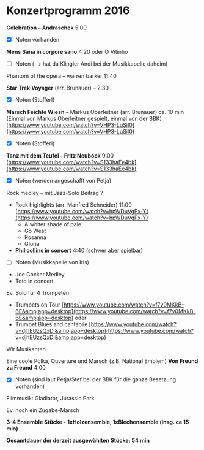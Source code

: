 # Konzertprogramm 2016

**Celebration – Andraschek** 5:00

- [x] Noten vorhanden

**Mens Sana in corpore sano** 4:20  oder O Vitinho

- [ ] Noten (--> hat da Klingler Andi bei der Musikkapelle daheim)

Phantom of the opera – warren barker 11:40

**Star Trek Voyager** (arr. Brunauer) – 2:30

- [x] Noten (Stofferl)

**Marsch Feichte Wiesn** – Markus Oberleitner (arr. Brunauer) ca. 10 min (Einmal von Markus Oberleitner gespielt, einmal von der BBK) [https://www.youtube.com/watch?v=VHP3-LqSiI0](https://www.youtube.com/watch?v=VHP3-LqSiI0)

- [x] Noten (Stofferl)

**Tanz mit dem Teufel – Fritz Neuböck**  9:00
 [https://www.youtube.com/watch?v=S133haEe4bk](https://www.youtube.com/watch?v=S133haEe4bk)

- [x] Noten (werden angeschafft von Petja)

Rock medley – mit Jazz-Solo Beitrag ?

- Rock highlights (arr. Manfred Schneider) 11:00 [https://www.youtube.com/watch?v=hpWDuVgPx-Y](https://www.youtube.com/watch?v=hpWDuVgPx-Y)
  - A whiter shade of pale
  - Go West
  - Rosanna
  - Gloria
- **Phil collins in concert** 4:40 (schwer aber spielbar)

- [ ] Noten (Musikkapelle von Iris)

- Joe Cocker Medley
- Toto in concert

Ev. Solo für 4 Trompeten

- Trumpets on Tour [https://www.youtube.com/watch?v=f7v0MKkB-6E&amp;app=desktop](https://www.youtube.com/watch?v=f7v0MKkB-6E&amp;app=desktop)
oder
- Trumpet Blues and cantabile [https://www.youtube.com/watch?v=djhEUzsQxDI&amp;app=desktop](https://www.youtube.com/watch?v=djhEUzsQxDI&amp;app=desktop)

Wir Musikanten

Eine coole Polka, Ouverture und Marsch (z.B. National Emblem)
**Von Freund zu Freund** 4:00

- [x] Noten (sind laut Petja/Stef bei der BBK für die ganze Besetzung vorhanden)

Filmmusik: Gladiator, Jurassic Park

Ev. noch ein Zugabe-Marsch

**3-4 Ensemble Stücke - 1xHolzensemble, 1xBlechensemble (insg. ca 15 min)**


**Gesamtdauer der derzeit ausgewählten Stücke: 54 min**
